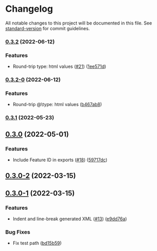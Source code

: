 # Changelog

All notable changes to this project will be documented in this file. See [standard-version](https://github.com/conventional-changelog/standard-version) for commit guidelines.

### [0.3.2](https://github.com/placemark/tokml/compare/v0.3.1...v0.3.2) (2022-06-12)


### Features

* Round-trip type: html values ([#21](https://github.com/placemark/tokml/issues/21)) ([1ee571d](https://github.com/placemark/tokml/commit/1ee571dfa659c5b250eb95c224c96fe2eb743f56))

### [0.3.2-0](https://github.com/placemark/tokml/compare/v0.3.1...v0.3.2-0) (2022-06-12)


### Features

* Round-trip @\type: html values ([b467ab8](https://github.com/placemark/tokml/commit/b467ab84ff6efa483b994144f323537d94a1bbd2))

### [0.3.1](https://github.com/placemark/tokml/compare/v0.3.0...v0.3.1) (2022-05-23)

## [0.3.0](https://github.com/placemark/tokml/compare/v0.3.0-2...v0.3.0) (2022-05-01)


### Features

* Include Feature ID in exports ([#18](https://github.com/placemark/tokml/issues/18)) ([59717dc](https://github.com/placemark/tokml/commit/59717dc5a8545ad14d048b39114414591c37a48e))

## [0.3.0-2](https://github.com/placemark/tokml/compare/v0.3.0-1...v0.3.0-2) (2022-03-15)

## [0.3.0-1](https://github.com/placemark/tokml/compare/v0.2.2...v0.3.0-1) (2022-03-15)


### Features

* Indent and line-break generated XML ([#13](https://github.com/placemark/tokml/issues/13)) ([e9dd76a](https://github.com/placemark/tokml/commit/e9dd76adc39287d1c67bb36154512b61f3c2a434))


### Bug Fixes

* Fix test path ([bd15b59](https://github.com/placemark/tokml/commit/bd15b594b03be6fe516a0a83c4b6cf5a84a697eb))
